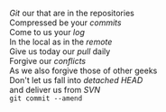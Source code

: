 <p><em>Git</em> our that are in the repositories<br /> 
Compressed be your <em>commits</em><br /> 
Come to us your <em>log</em><br /> 
In the local as in the <em>remote</em><br /> 
Give us today our <em>pull</em> daily<br /> 
Forgive our <em>conflicts</em><br /> 
As we also forgive those of other geeks<br /> 
Don't let us fall into <em>detached HEAD</em><br /> 
and deliver us from <em>SVN</em><br /> 
<code>git commit --amend</code></p
